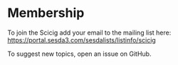 # Membership

To join the Scicig add your email to the mailing list here: https://portal.sesda3.com/sesdalists/listinfo/scicig

To suggest new topics, open an issue on GitHub.
